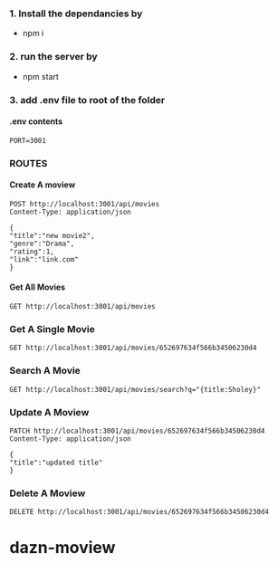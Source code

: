 ### 1. Install the dependancies by

- npm i

### 2. run the server by

- npm start

### 3. add .env file to root of the folder

#### .env contents

    PORT=3001

### ROUTES

#### Create A moview

    POST http://localhost:3001/api/movies
    Content-Type: application/json

    {
    "title":"new movie2",
    "genre":"Drama",
    "rating":1,
    "link":"link.com"
    }

#### Get All Movies

    GET http://localhost:3001/api/movies

### Get A Single Movie

    GET http://localhost:3001/api/movies/652697634f566b34506230d4

### Search A Movie

    GET http://localhost:3001/api/movies/search?q="{title:Sholey}"

### Update A Moview

    PATCH http://localhost:3001/api/movies/652697634f566b34506230d4
    Content-Type: application/json

    {
    "title":"updated title"
    }

### Delete A Moview

    DELETE http://localhost:3001/api/movies/652697634f566b34506230d4
# dazn-moview
